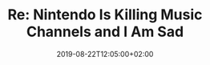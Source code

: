 ---
title: "Re: Nintendo Is Killing Music Channels and I Am Sad"
summary: "brb archiving all of @SupraDarky's channel (see https://github.com/ytdl-org/youtube-dl)"
categories: [notes]
date: "2019-08-22T12:05:00+02:00"

reading_time: false # Show estimated reading time?
share: true # Show social sharing links?
profile: true  # Show author profile?
comments: false # Show comments?
featured: false
draft: false

in_reply_to:
  url: https://twitter.com/ArloStuff/status/1164237378954731520
  name: "@ArloStuff"
  profile_pic: https://pbs.twimg.com/profile_images/1113223537118957569/KPMn7CMX_reasonably_small.png
  text: "I was out of town so this is a little late, but here's a video on how Nintendo is starting to crack down on music channels. https://www.youtube.com/watch?v=v2Xha8H7bJE"

posse:
  - twitter
---
